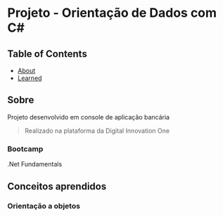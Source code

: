 # Projeto - Orientação de Dados com C#

## Table of Contents

- [About](#about)
- [Learned](#learned)

## Sobre <a name = "about"></a>

Projeto desenvolvido em console de aplicação bancária 
> Realizado na plataforma da Digital Innovation One

### Bootcamp
.Net Fundamentals

## Conceitos aprendidos <a name = "learned"></a>

### Orientação a objetos


